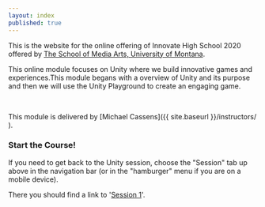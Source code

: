 ```yaml
---
layout: index
published: true
---
```



This is the website for the online offering of Innovate High School 2020 offered by [The School of Media Arts, University of Montana](http://www.umt.edu/mediaarts/).

This online module focuses on Unity where we build innovative games and experiences.This module begans with a overview of Unity and its purpose and then we will use the Unity Playground to create an engaging game.

<br />

This module is delivered by [Michael Cassens]({{ site.baseurl }}/instructors/ ).

### Start the Course!

If you need to get back to the Unity session, choose the "Session" tab up above in the navigation bar (or in the "hamburger" menu if you are on a mobile device).

There you should find a link to '[Session 1]({{site.baseurl}}/modules/session-1/welcome/)'.

<!-- <div class="embed-responsive embed-responsive-16by9"><iframe class="embed-responsive-item" src="https://www.youtube.com/embed/xE7-fWrOkaQ" frameborder="0" allowfullscreen></iframe></div> -->
